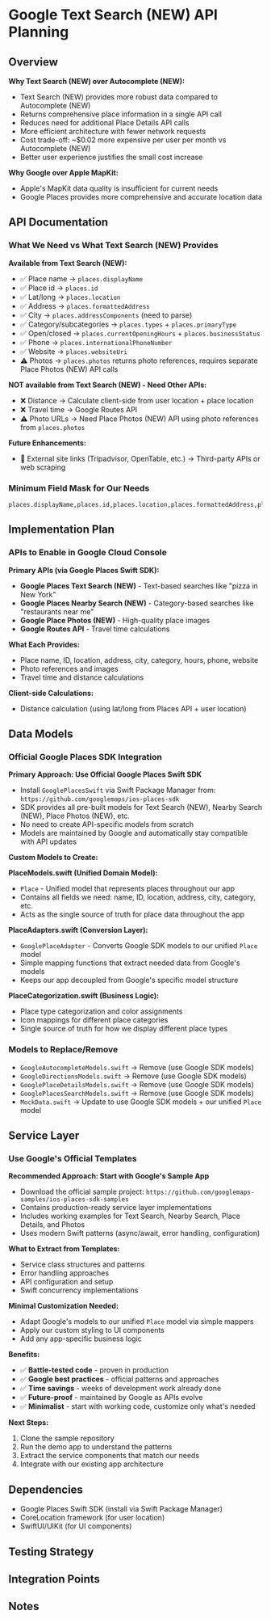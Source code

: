 # Google Text Search (NEW) API Planning

## Overview

**Why Text Search (NEW) over Autocomplete (NEW):**
- Text Search (NEW) provides more robust data compared to Autocomplete (NEW)
- Returns comprehensive place information in a single API call
- Reduces need for additional Place Details API calls
- More efficient architecture with fewer network requests
- Cost trade-off: ~$0.02 more expensive per user per month vs Autocomplete (NEW)
- Better user experience justifies the small cost increase

**Why Google over Apple MapKit:**
- Apple's MapKit data quality is insufficient for current needs
- Google Places provides more comprehensive and accurate location data

## API Documentation

### What We Need vs What Text Search (NEW) Provides

**Available from Text Search (NEW):**
- ✅ Place name → `places.displayName`
- ✅ Place id → `places.id`
- ✅ Lat/long → `places.location`
- ✅ Address → `places.formattedAddress`
- ✅ City → `places.addressComponents` (need to parse)
- ✅ Category/subcategories → `places.types` + `places.primaryType`
- ✅ Open/closed → `places.currentOpeningHours` + `places.businessStatus`
- ✅ Phone → `places.internationalPhoneNumber`
- ✅ Website → `places.websiteUri`
- ⚠️ Photos → `places.photos` returns photo references, requires separate Place Photos (NEW) API calls

**NOT available from Text Search (NEW) - Need Other APIs:**
- ❌ Distance → Calculate client-side from user location + place location
- ❌ Travel time → Google Routes API
- ⚠️ Photo URLs → Need Place Photos (NEW) API using photo references from `places.photos`

**Future Enhancements:**
- 🔮 External site links (Tripadvisor, OpenTable, etc.) → Third-party APIs or web scraping

### Minimum Field Mask for Our Needs
```
places.displayName,places.id,places.location,places.formattedAddress,places.addressComponents,places.types,places.primaryType,places.currentOpeningHours,places.businessStatus,places.internationalPhoneNumber,places.websiteUri,places.photos
```

## Implementation Plan

### APIs to Enable in Google Cloud Console

**Primary APIs (via Google Places Swift SDK):**
- **Google Places Text Search (NEW)** - Text-based searches like "pizza in New York"
- **Google Places Nearby Search (NEW)** - Category-based searches like "restaurants near me"  
- **Google Place Photos (NEW)** - High-quality place images
- **Google Routes API** - Travel time calculations

**What Each Provides:**
- Place name, ID, location, address, city, category, hours, phone, website
- Photo references and images
- Travel time and distance calculations

**Client-side Calculations:**
- Distance calculation (using lat/long from Places API + user location)

## Data Models

### Official Google Places SDK Integration

**Primary Approach: Use Official Google Places Swift SDK**
- Install `GooglePlacesSwift` via Swift Package Manager from: `https://github.com/googlemaps/ios-places-sdk`
- SDK provides all pre-built models for Text Search (NEW), Nearby Search (NEW), Place Photos (NEW), etc.
- No need to create API-specific models from scratch
- Models are maintained by Google and automatically stay compatible with API updates

**Custom Models to Create:**

**PlaceModels.swift (Unified Domain Model):**
- `Place` - Unified model that represents places throughout our app
- Contains all fields we need: name, ID, location, address, city, category, etc.
- Acts as the single source of truth for place data throughout the app

**PlaceAdapters.swift (Conversion Layer):**
- `GooglePlaceAdapter` - Converts Google SDK models to our unified `Place` model
- Simple mapping functions that extract needed data from Google's models
- Keeps our app decoupled from Google's specific model structure

**PlaceCategorization.swift (Business Logic):**
- Place type categorization and color assignments
- Icon mappings for different place categories  
- Single source of truth for how we display different place types

### Models to Replace/Remove
- `GoogleAutocompleteModels.swift` → Remove (use Google SDK models)
- `GoogleDirectionsModels.swift` → Remove (use Google SDK models)
- `GooglePlaceDetailsModels.swift` → Remove (use Google SDK models)
- `GooglePlacesSearchModels.swift` → Remove (use Google SDK models)
- `MockData.swift` → Update to use Google SDK models + our unified `Place` model

## Service Layer

### Use Google's Official Templates

**Recommended Approach: Start with Google's Sample App**
- Download the official sample project: `https://github.com/googlemaps-samples/ios-places-sdk-samples`
- Contains production-ready service layer implementations
- Includes working examples for Text Search, Nearby Search, Place Details, and Photos
- Uses modern Swift patterns (async/await, error handling, configuration)

**What to Extract from Templates:**
- Service class structures and patterns
- Error handling approaches
- API configuration and setup
- Swift concurrency implementations

**Minimal Customization Needed:**
- Adapt Google's models to our unified `Place` model via simple mappers
- Apply our custom styling to UI components
- Add any app-specific business logic

**Benefits:**
- ✅ **Battle-tested code** - proven in production
- ✅ **Google best practices** - official patterns and approaches  
- ✅ **Time savings** - weeks of development work already done
- ✅ **Future-proof** - maintained by Google as APIs evolve
- ✅ **Minimalist** - start with working code, customize only what's needed

**Next Steps:**
1. Clone the sample repository
2. Run the demo app to understand the patterns
3. Extract the service components that match our needs
4. Integrate with our existing app architecture

## Dependencies
- Google Places Swift SDK (install via Swift Package Manager)
- CoreLocation framework (for user location)
- SwiftUI/UIKit (for UI components)

## Testing Strategy

## Integration Points

## Notes 